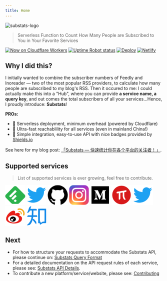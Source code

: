 ```yaml
---
title: Home
---
```


<img src="/img/substats.svg" alt="substats-logo" width="360px" height="auto" >

> Serverless Function to Count How Many People are Subscribed to You in Your Favorite Services

[![Now on Cloudflare Workers](https://img.shields.io/badge/Now%20on-Cloudflare%20Workers-f38020?logo=cloudflare&logoColor=f38020)](https://api.spencerwoo.com/substats/)
[![Uptime Robot status](https://img.shields.io/uptimerobot/status/m784533782-966fa87a7f1afd93c9cc4e51?label=Status&color=00B0D8&logo=probot&logoColor=white)](https://stats.uptimerobot.com/92yjVTmk63/784533782)
[![Deploy](https://github.com/spencerwooo/Substats/workflows/Deploy/badge.svg)](https://github.com/spencerwooo/Substats/actions?query=workflow%3ADeploy)
[![Netlify](https://img.shields.io/netlify/34dba5ee-8e3f-4c0d-bc4e-1023f4a1c2ae?color=01ad9f&label=Docs&logo=netlify)](https://substats.spencerwoo.com/)

## Why I did this?

I initially wanted to combine the subscriber numbers of Feedly and Inoreader — two of the most popular RSS providers, to calculate how many people are subscribed to my blog's RSS. Then it occured to me: I could actually make this into a "Hub", where you can provide **a service name, a query key**, and out comes the total subscribers of all your services...Hence, I proudly introduce: **Substats**!

**PROs:**

- 🧊 Serverless deployment, minimum overhead (powered by Cloudflare)
- 🚀 Ultra-fast reachablility for all services (even in mainland China!)
- 🎈 Simple integration, easy-to-use API with nice badges provided by [Shields.io](https://shields.io/)

See here for my blog post: [「Substats — 快速统计你在各个平台的关注者！」](https://blog.spencerwoo.com/2020/03/substats/).

## Supported services <Badge text="new" />

> List of supported services is ever growing, feel free to contribute.

<a href="/api.md"><img src="./assets/logo_feedly.png" alt="feedly" width="auto" height="64px"/></a>
<a href="/api.md"><img src="./assets/logo_twitter.png" alt="twitter" width="auto" height="64px"/></a>
<a href="/api.md"><img src="./assets/logo_github.png" alt="github" width="auto" height="64px"/></a>
<a href="/api.md"><img src="./assets/logo_ins.png" alt="instagram" width="auto" height="64px"/></a>
<a href="/api.md"><img src="./assets/logo_medium.png" alt="medium" width="auto" height="64px"/></a>
<a href="/api.md"><img src="./assets/logo_sspai.png" alt="sspai" width="auto" height="64px"/></a>
<a href="/api.md"><img src="./assets/logo_twitter.png" alt="twitter" width="auto" height="64px"/></a>
<a href="/api.md"><img src="./assets/logo_weibo.png" alt="weibo" width="auto" height="64px"/></a>
<a href="/api.md"><img src="./assets/logo_zhihu.png" alt="zhihu" width="auto" height="64px"/></a>

## Next

- For how to structure your requests to accommodate the Substats API, please continue on: [Substats Query Format](/query.md)
- For a detailed documentation on the API request rules of each service, please see: [Substats API Details](/api.md).
- To contribute a new platform/service/website, please see: [Contributing](/dev.md)
